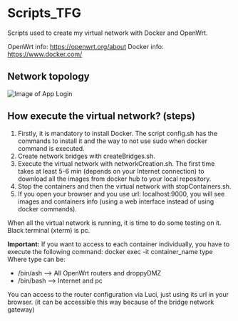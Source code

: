 # Scripts_TFG

Scripts used to create my virtual network with Docker and OpenWrt.

OpenWrt info: https://openwrt.org/about
Docker info: https://www.docker.com/

## Network topology

![Image of App Login](https://raw.githubusercontent.com/metabit1000/Scripts_TFG/master/images/EstructuraRed.png)

## How execute the virtual network? (steps)

1. Firstly, it is mandatory to install Docker. The script config.sh has the commands to install it and the way to not use sudo when docker command is executed.
2. Create network bridges with createBridges.sh.
3. Execute the virtual network with networkCreation.sh. The first time takes at least 5-6 min (depends on your Internet connection) to download all the images from docker hub to your local repository.
4. Stop the containers and then the virtual network with stopContainers.sh.
5. If you open your browser and you use url: localhost:9000, you will see images and containers info (using a web interface instead of using docker commands).

When all the virtual network is running, it is time to do some testing on it. Black terminal (xterm) is pc.

**Important:**
If you want to access to each container individually, you have to execute the following command:
docker exec -it container_name type
Where type can be:
- /bin/ash --> All OpenWrt routers and droppyDMZ 
- /bin/bash --> Internet and pc

You can access to the router configuration via Luci, just using its url in your browser. (it can be accessible this way because of the bridge network gateway)
